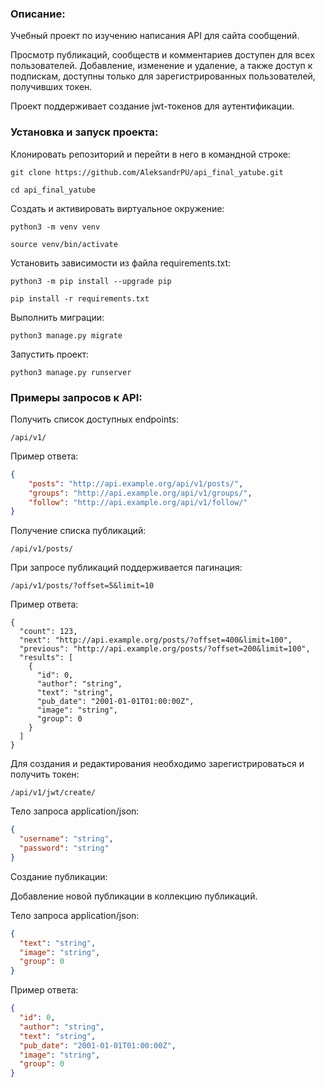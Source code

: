 ### Описание:

Учебный проект по изучению написания API для сайта сообщений.

Просмотр публикаций, сообществ и комментариев доступен для всех пользователей.
Добавление, изменение и удаление, а также доступ к подпискам, доступны только для зарегистрированных пользователей,
получивших токен.

Проект поддерживает создание jwt-токенов для аутентификации.

### Установка и запуск проекта:

Клонировать репозиторий и перейти в него в командной строке:

```
git clone https://github.com/AleksandrPU/api_final_yatube.git
```

```
cd api_final_yatube
```

Создать и активировать виртуальное окружение:

```
python3 -m venv venv
```

```
source venv/bin/activate
```

Установить зависимости из файла requirements.txt:

```
python3 -m pip install --upgrade pip
```

```
pip install -r requirements.txt
```

Выполнить миграции:

```
python3 manage.py migrate
```

Запустить проект:

```
python3 manage.py runserver
```

### Примеры запросов к API:

Получить список доступных endpoints:

```
/api/v1/
```

Пример ответа:

```json
{
    "posts": "http://api.example.org/api/v1/posts/",
    "groups": "http://api.example.org/api/v1/groups/",
    "follow": "http://api.example.org/api/v1/follow/"
}
```
Получение списка публикаций:

```
/api/v1/posts/
```

При запросе публикаций поддерживается пагинация:

```
/api/v1/posts/?offset=5&limit=10
```

Пример ответа:

```
{
  "count": 123,
  "next": "http://api.example.org/posts/?offset=400&limit=100",
  "previous": "http://api.example.org/posts/?offset=200&limit=100",
  "results": [
    {
      "id": 0,
      "author": "string",
      "text": "string",
      "pub_date": "2001-01-01T01:00:00Z",
      "image": "string",
      "group": 0
    }
  ]
}
```

Для создания и редактирования необходимо зарегистрироваться и получить токен:

```
/api/v1/jwt/create/
```
Тело запроса application/json:

```json
{
  "username": "string",
  "password": "string"
}
```

Создание публикации:

Добавление новой публикации в коллекцию публикаций.

Тело запроса application/json:

```json
{
  "text": "string",
  "image": "string",
  "group": 0
}
```

Пример ответа:

```json
{
  "id": 0,
  "author": "string",
  "text": "string",
  "pub_date": "2001-01-01T01:00:00Z",
  "image": "string",
  "group": 0
}
```